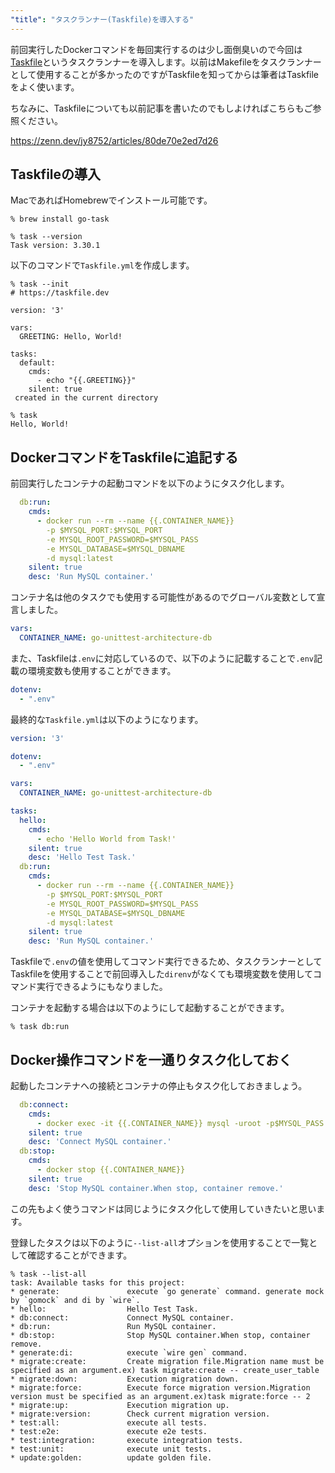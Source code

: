 ```yaml
---
"title": "タスクランナー(Taskfile)を導入する"
---
```


前回実行したDockerコマンドを毎回実行するのは少し面倒臭いので今回は[Taskfile](https://taskfile.dev/ja-jp/)というタスクランナーを導入します。以前はMakefileをタスクランナーとして使用することが多かったのですがTaskfileを知ってからは筆者はTaskfileをよく使います。

ちなみに、Taskfileについても以前記事を書いたのでもしよければこちらもご参照ください。

https://zenn.dev/jy8752/articles/80de70e2ed7d26

## Taskfileの導入

MacであればHomebrewでインストール可能です。

```
% brew install go-task

% task --version
Task version: 3.30.1
```

以下のコマンドで```Taskfile.yml```を作成します。

```
% task --init
# https://taskfile.dev

version: '3'

vars:
  GREETING: Hello, World!

tasks:
  default:
    cmds:
      - echo "{{.GREETING}}"
    silent: true
 created in the current directory

% task
Hello, World!
```

## DockerコマンドをTaskfileに追記する

前回実行したコンテナの起動コマンドを以下のようにタスク化します。

```yaml:Taskfile.yml
  db:run:
    cmds:
      - docker run --rm --name {{.CONTAINER_NAME}}
        -p $MYSQL_PORT:$MYSQL_PORT
        -e MYSQL_ROOT_PASSWORD=$MYSQL_PASS
        -e MYSQL_DATABASE=$MYSQL_DBNAME
        -d mysql:latest
    silent: true
    desc: 'Run MySQL container.'
```

コンテナ名は他のタスクでも使用する可能性があるのでグローバル変数として宣言しました。

```yaml
vars:
  CONTAINER_NAME: go-unittest-architecture-db
```

また、Taskfileは```.env```に対応しているので、以下のように記載することで```.env```記載の環境変数も使用することができます。

```yaml
dotenv:
  - ".env"
```

最終的な```Taskfile.yml```は以下のようになります。

```yaml:Taskfile.yml
version: '3'

dotenv:
  - ".env"

vars:
  CONTAINER_NAME: go-unittest-architecture-db

tasks:
  hello:
    cmds:
      - echo 'Hello World from Task!'
    silent: true
    desc: 'Hello Test Task.'
  db:run:
    cmds:
      - docker run --rm --name {{.CONTAINER_NAME}}
        -p $MYSQL_PORT:$MYSQL_PORT
        -e MYSQL_ROOT_PASSWORD=$MYSQL_PASS
        -e MYSQL_DATABASE=$MYSQL_DBNAME
        -d mysql:latest
    silent: true
    desc: 'Run MySQL container.'
```

Taskfileで```.env```の値を使用してコマンド実行できるため、タスクランナーとしてTaskfileを使用することで前回導入した```direnv```がなくても環境変数を使用してコマンド実行できるようにもなりました。

コンテナを起動する場合は以下のようにして起動することができます。

```
% task db:run
```

## Docker操作コマンドを一通りタスク化しておく

起動したコンテナへの接続とコンテナの停止もタスク化しておきましょう。

```yaml:Taskfile.yml
  db:connect:
    cmds:
      - docker exec -it {{.CONTAINER_NAME}} mysql -uroot -p$MYSQL_PASS $MYSQL_DBNAME
    silent: true
    desc: 'Connect MySQL container.'
  db:stop:
    cmds:
      - docker stop {{.CONTAINER_NAME}}
    silent: true
    desc: 'Stop MySQL container.When stop, container remove.'
```

この先もよく使うコマンドは同じようにタスク化して使用していきたいと思います。

登録したタスクは以下のように```--list-all```オプションを使用することで一覧として確認することができます。

```:(最終的に登録したタスク一覧)
% task --list-all
task: Available tasks for this project:
* generate:               execute `go generate` command. generate mock by `gomock` and di by `wire`.
* hello:                  Hello Test Task.
* db:connect:             Connect MySQL container.
* db:run:                 Run MySQL container.
* db:stop:                Stop MySQL container.When stop, container remove.
* generate:di:            execute `wire gen` command.
* migrate:create:         Create migration file.Migration name must be specified as an argument.ex) task migrate:create -- create_user_table
* migrate:down:           Execution migration down.
* migrate:force:          Execute force migration version.Migration version must be specified as an argument.ex)task migrate:force -- 2
* migrate:up:             Execution migration up.
* migrate:version:        Check current migration version.
* test:all:               execute all tests.
* test:e2e:               execute e2e tests.
* test:integration:       execute integration tests.
* test:unit:              execute unit tests.
* update:golden:          update golden file.
```